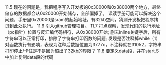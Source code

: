 11.5
现在的问题是，我把程序写入开发板的0x30000和0x38000两个地方，最终储存的数据都会从0x20000开始储存，全部偏掉了。
读读手册可能可以解决这个问题，手册里0x20000是sram的起始地址，有32kb空间，猜测开发板把程序拷贝到此处执行。
11.6
引入github管理项目。
11.7
打点观察，发现代码的执行地址（pc指针）位置与反汇编代码相符，从0x38000开始;
删去inline关键字后，所有字符串可以正常打印，排除了字符串打印函数的问题;
发现是否注释掉while（1）对函数执行有影响，表现为注释后数据位置为3777c，不注释就在31052，字符串打印停止/卡住是不是因为超出了32kb的界限？
11.8
要定义data段，并在start.S中加上复制data段的代码
